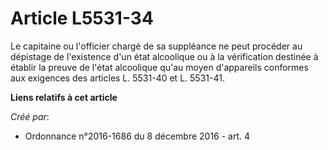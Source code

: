 # Article L5531-34

Le capitaine ou l'officier chargé de sa suppléance ne peut procéder au dépistage de l'existence d'un état alcoolique ou à la
vérification destinée à établir la preuve de l'état alcoolique qu'au moyen d'appareils conformes aux exigences des articles
L. 5531-40 et L. 5531-41.

**Liens relatifs à cet article**

_Créé par_:

  - Ordonnance n°2016-1686 du 8 décembre 2016 - art. 4
